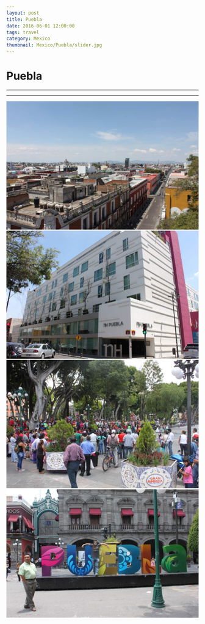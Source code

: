 ```yaml
---
layout: post
title: Puebla
date: 2016-06-01 12:00:00
tags: travel
category: Mexico
thumbnail: Mexico/Puebla/slider.jpg
---
```



# Puebla

---

---

![Puebla](/assets/img/travel/Mexico/Puebla/Puebla-1.JPG)
![Puebla](/assets/img/travel/Mexico/Puebla/Puebla-2.JPG)
![Puebla](/assets/img/travel/Mexico/Puebla/Puebla-3.JPG)
![Puebla](/assets/img/travel/Mexico/Puebla/Puebla-4.JPG)
